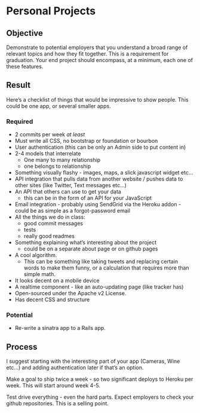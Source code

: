 # Personal Projects


## Objective
Demonstrate to potential employers that you understand a broad range of relevant topics and how they fit together. This is a requirement for graduation. Your end project should encompass, at a minimum, each one of these features.

## Result

Here’s a checklist of things that would be impressive to show people.  This could be one app, or several smaller apps.

### Required
* 2 commits per week *at least*
* Must write all CSS, no bootstrap or foundation or bourbon
* User authentication (this can be only an Admin side to put content in)
* 2-4 models that interrelate 
  * One many to many relationship
  * one belongs to relationship
* Something visually flashy - images, maps, a slick javascript widget etc…
* API integration that pulls data from another website / pushes data to other sites (like Twitter, Text messages etc…)
* An API that others can use to get your data
  * this can be in the form of an API for your JavaScript
* Email integration - probably using SendGrid via the Heroku addon - could be as simple as a forgot-password email
* All the things we do in class:
  * good commit messages
  * tests
  * really good readmes
* Something explaining what’s interesting about the project 
  * could be on a separate about page or on github pages
* A cool algorithm. 
  * This can be something like taking tweets and replacing certain words to make them funny, or a calculation that requires more than simple math.
* It looks decent on a mobile device 
* A realtime component - like an auto-updating page (like tracker has)
* Open-sourced under the Apache v2 License.
* Has decent CSS and structure

### Potential

* Re-write a sinatra app to a Rails app. 

## Process

I suggest starting with the interesting part of your app (Cameras, Wine etc…) and adding authentication later if that’s an option.

Make a goal to ship twice a week - so two significant deploys to Heroku per week. This will start around week 4-5.

Test drive everything - even the hard parts.  Expect employers to check your github repositories.  This is a selling point.
